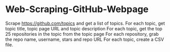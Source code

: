# Web-Scraping-GitHub-Webpage
Scrape https://github.com/topics and get a list of topics. For each topic, get topic title, topic page URL and topic description For each topic, get the top 25 repositories in the topic from the topic page For each repository, grab the repo name, username, stars and repo URL For each topic, create a CSV file.
